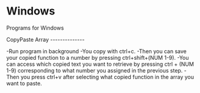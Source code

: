 # Windows
Programs for Windows

CopyPaste Array --------------

-Run program in background
-You copy with ctrl+c. 
-Then you can save your copied function to a number by pressing ctrl+shift+(NUM 1-9).
-You can access which copied text you want to retrieve by pressing ctrl + (NUM 1-9) corresponding to what number you assigned in the previous step.
-Then you press ctrl+v after selecting what copied function in the array you want to paste.
